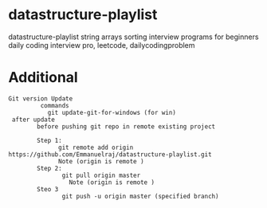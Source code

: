 # datastructure-playlist
datastructure-playlist string arrays sorting interview programs for beginners
    daily coding interview pro,
    leetcode,
    dailycodingproblem
# Additional 
    Git version Update
             commands
               git update-git-for-windows (for win)
     after update 
            before pushing git repo in remote existing project 
            
            Step 1:
                  git remote add origin https://github.com/Emmanuelraj/datastructure-playlist.git  
                  Note (origin is remote )
            Step 2:
                   git pull origin master
                     Note (origin is remote )
            Steo 3
                   git push -u origin master (specified branch)
                   
                  
    
